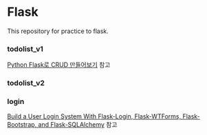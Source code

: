 # Flask

This repository for practice to flask.

### todolist_v1
[Python Flask로 CRUD 만들어보기]( https://medium.com/@feedbots/python-flask-%EB%A1%9C-crud-%EB%A7%8C%EB%93%A4%EC%96%B4-%EB%B3%B4%EA%B8%B0-3676b3b33d9) 참고

### todolist_v2

### login
[Build a User Login System With Flask-Login, Flask-WTForms, Flask-Bootstrap, and Flask-SQLAlchemy](https://www.youtube.com/watch?v=8aTnmsDMldY&t=125s) 참고
